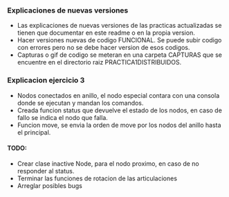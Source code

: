 ### Explicaciones de nuevas versiones
- Las explicaciones de nuevas versiones de las practicas actualizadas se tienen que documentar en este readme o en la propia version.
- Hacer versiones nuevas de codigo FUNCIONAL. Se puede subir codigo con errores pero no se debe hacer version de esos codigos.
- Capturas o gif de codigo se meteran en una carpeta CAPTURAS que se encuentre en el directorio raiz PRACTICA1DISTRIBUIDOS.


### Explicacion ejercicio 3
- Nodos conectados en anillo, el nodo especial contara con una consola donde se ejecutan y mandan los comandos.
- Creada funcion status que devuelve el estado de los nodos, en caso de fallo se indica el nodo que falla.
- Funcion move, se envia la orden de move por los nodos del anillo hasta el principal.

#### TODO:
- Crear clase inactive Node, para el nodo proximo, en caso de no responder al status.
- Terminar las funciones de rotacion de las articulaciones
- Arreglar posibles bugs
